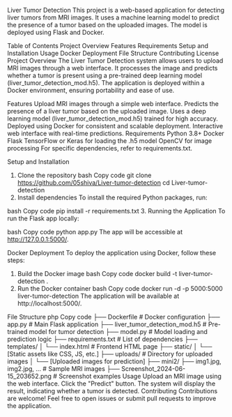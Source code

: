 Liver Tumor Detection
This project is a web-based application for detecting liver tumors from MRI images. It uses a machine learning model to predict the presence of a tumor based on the uploaded images. The model is deployed using Flask and Docker.

Table of Contents
Project Overview
Features
Requirements
Setup and Installation
Usage
Docker Deployment
File Structure
Contributing
License
Project Overview
The Liver Tumor Detection system allows users to upload MRI images through a web interface. It processes the image and predicts whether a tumor is present using a pre-trained deep learning model (liver_tumor_detection_mod.h5). The application is deployed within a Docker environment, ensuring portability and ease of use.

Features
Upload MRI images through a simple web interface.
Predicts the presence of a liver tumor based on the uploaded image.
Uses a deep learning model (liver_tumor_detection_mod.h5) trained for high accuracy.
Deployed using Docker for consistent and scalable deployment.
Interactive web interface with real-time predictions.
Requirements
Python 3.8+
Docker
Flask
TensorFlow or Keras for loading the .h5 model
OpenCV for image processing
For specific dependencies, refer to requirements.txt.

Setup and Installation
1. Clone the repository
bash
Copy code
git clone https://github.com/05shiva/Liver-tumor-detection
cd Liver-tumor-detection
2. Install dependencies
To install the required Python packages, run:

bash
Copy code
pip install -r requirements.txt
3. Running the Application
To run the Flask app locally:

bash
Copy code
python app.py
The app will be accessible at http://127.0.0.1:5000/.

Docker Deployment
To deploy the application using Docker, follow these steps:

1. Build the Docker image
bash
Copy code
docker build -t liver-tumor-detection .
2. Run the Docker container
bash
Copy code
docker run -d -p 5000:5000 liver-tumor-detection
The application will be available at http://localhost:5000/.

File Structure
php
Copy code
├── Dockerfile                 # Docker configuration
├── app.py                     # Main Flask application
├── liver_tumor_detection_mod.h5 # Pre-trained model for tumor detection
├── model.py                   # Model loading and prediction logic
├── requirements.txt           # List of dependencies
├── templates/
│   └── index.html             # Frontend HTML page
├── static/
│   └── [Static assets like CSS, JS, etc.]
├── uploads/                   # Directory for uploaded images
│   └── [Uploaded images for prediction]
├── mini2/
├── img1.jpg, img2.jpg, ...     # Sample MRI images
├── Screenshot_2024-06-15_203652.png # Screenshot examples
Usage
Upload an MRI image using the web interface.
Click the "Predict" button.
The system will display the result, indicating whether a tumor is detected.
Contributing
Contributions are welcome! Feel free to open issues or submit pull requests to improve the application.

